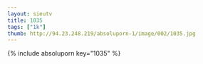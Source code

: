```yaml
--- 
layout: sieutv
title: 1035
tags: ["1k"]
thumb: http://94.23.248.219/absoluporn-1/image/002/1035.jpg
---
```

{% include absoluporn key="1035" %} 
